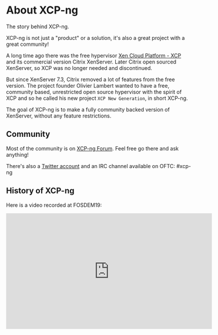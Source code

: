 # About XCP-ng

The story behind XCP-ng.

XCP-ng is not just a "product" or a solution, it's also a great project with a great community!

A long time ago there was the free hypervisor [Xen Cloud Platform - XCP](https://wiki.xen.org/wiki/XCP_Overview) and its commercial version Citrix XenServer. Later Citrix open sourced XenServer, so XCP was no longer needed and discontinued.

But since XenServer 7.3, Citrix removed a lot of features from the free version. The project founder Olivier Lambert wanted to have a free, community based, unrestricted open source hypervisor with the spirit of XCP and so he called his new project `XCP New Generation`, in short XCP-ng.

The goal of XCP-ng is to make a fully community backed version of XenServer, without any feature restrictions.

## Community

Most of the community is on [XCP-ng Forum](https://xcp-ng.org/forum). Feel free go there and ask anything!

There's also a [Twitter account](https://twitter.com/xcpng) and an IRC channel available on OFTC: #xcp-ng

## History of XCP-ng

Here is a video recorded at FOSDEM19:

<iframe width="560" height="315" src="https://www.youtube.com/embed/VpGC5zuLjSs" frameborder="0" allow="accelerometer; autoplay; encrypted-media; gyroscope; picture-in-picture" allowfullscreen></iframe>